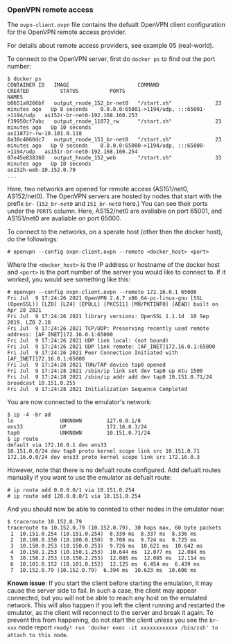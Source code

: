 ### OpenVPN remote access

The `ovpn-client.ovpn` file contains the defualt OpenVPN client configuration for the OpenVPN remote access provider.

For details about remote access providers, see example 05 (real-world).

To connect to the OpenVPN server, first do `docker ps` to find out the port number:

```
$ docker ps
CONTAINER ID   IMAGE                      COMMAND                  CREATED          STATUS          PORTS                                         NAMES
b0651a9266bf   output_rnode_152_br-net0   "/start.sh"              23 minutes ago   Up 8 seconds    0.0.0.0:65001->1194/udp, :::65001->1194/udp   as152r-br-net0-192.168.160.253
f39950cf7abc   output_rnode_11872_rw      "/start.sh"              23 minutes ago   Up 10 seconds                                                 as11872r-rw-10.101.0.118
8a38c4860dc7   output_rnode_151_br-net0   "/start.sh"              23 minutes ago   Up 9 seconds    0.0.0.0:65000->1194/udp, :::65000->1194/udp   as151r-br-net0-192.168.160.254
07e45e838360   output_hnode_152_web       "/start.sh"              33 minutes ago   Up 10 seconds                                                 as152h-web-10.152.0.79
...
```

Here, two networks are opened for remote access (AS151/net0, AS152/net0). The OpenVPN servers are hosted by nodes that start with the prefix `br-` (`152_br-net0` and `151_br-net0` here.) You can see their ports under the `PORTS` column. Here, AS152/net0 are avaliable on port 65001, and AS151/net0 are avaliable on port 65000.

To connect to the networks, on a sperate host (other then the docker host), do the followings:

```
# openvpn --config ovpn-client.ovpn --remote <docker_host> <port> 
```

Where the `<docker_host>` is the IP address or hostname of the docker host and `<port>` is the port number of the server you would like to connect to. If it worked, you would see something like this:

```
# openvpn --config ovpn-client.ovpn --remote 172.16.0.1 65000
Fri Jul  9 17:24:26 2021 OpenVPN 2.4.7 x86_64-pc-linux-gnu [SSL (OpenSSL)] [LZO] [LZ4] [EPOLL] [PKCS11] [MH/PKTINFO] [AEAD] built on Apr 28 2021
Fri Jul  9 17:24:26 2021 library versions: OpenSSL 1.1.1d  10 Sep 2019, LZO 2.10
Fri Jul  9 17:24:26 2021 TCP/UDP: Preserving recently used remote address: [AF_INET]172.16.0.1:65000
Fri Jul  9 17:24:26 2021 UDP link local: (not bound)
Fri Jul  9 17:24:26 2021 UDP link remote: [AF_INET]172.16.0.1:65000
Fri Jul  9 17:24:26 2021 Peer Connection Initiated with [AF_INET]172.16.0.1:65000
Fri Jul  9 17:24:28 2021 TUN/TAP device tap0 opened
Fri Jul  9 17:24:28 2021 /sbin/ip link set dev tap0 up mtu 1500
Fri Jul  9 17:24:28 2021 /sbin/ip addr add dev tap0 10.151.0.71/24 broadcast 10.151.0.255
Fri Jul  9 17:24:28 2021 Initialization Sequence Completed
```

You are now connected to the emulator's network:

```
$ ip -4 -br ad
lo               UNKNOWN        127.0.0.1/8
ens33            UP             172.16.0.3/24
tap0             UNKNOWN        10.151.0.71/24
$ ip route
default via 172.16.0.1 dev ens33
10.151.0.0/24 dev tap0 proto kernel scope link src 10.151.0.71
172.16.0.0/24 dev ens33 proto kernel scope link src 172.16.0.3
```

However, note that there is no defualt route configured. Add defualt routes manually if you want to use the emulator as defualt route:

```
# ip route add 0.0.0.0/1 via 10.151.0.254
# ip route add 128.0.0.0/1 via 10.151.0.254
```

And you should now be able to connted to other nodes in the emulator now:

```
$ traceroute 10.152.0.79
traceroute to 10.152.0.79 (10.152.0.79), 30 hops max, 60 byte packets
 1  10.151.0.254 (10.151.0.254)  8.330 ms  8.337 ms  8.336 ms
 2  10.100.0.150 (10.100.0.150)  9.708 ms  9.724 ms  9.725 ms
 3  10.150.0.253 (10.150.0.253)  9.726 ms  10.621 ms  10.642 ms
 4  10.150.1.253 (10.150.1.253)  10.644 ms  12.077 ms  12.084 ms
 5  10.150.2.253 (10.150.2.253)  12.085 ms  12.085 ms  12.114 ms
 6  10.101.0.152 (10.101.0.152)  12.125 ms  6.454 ms  6.439 ms
 7  10.152.0.79 (10.152.0.79)  6.394 ms  10.623 ms  10.606 ms
```

**Known issue**: If you start the client before starting the emulation, it may cause the server side to fail. In such a case, the client may appear connected, but you will not be able to reach any host on the emulated network. This will also happen if you left the client running and restarted the emulator, as the client will reconnect to the server and break it again. To prevent this from happening, do not start the client unless you see the `br-xxx` node report `ready! run 'docker exec -it xxxxxxxxxxxx /bin/zsh' to attach to this node`.